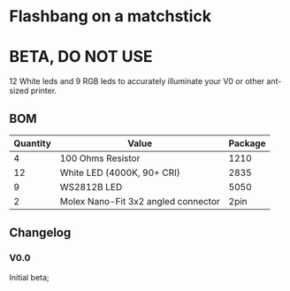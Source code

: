 # Flashbang on a matchstick

# BETA, DO NOT USE

12 White leds and 9 RGB leds to accurately illuminate your V0 or other ant-sized printer.

## BOM
| Quantity | Value                         | Package |
|----------|------------------------------------|---------|
|        4 | 100 Ohms Resistor                  | 1210    |
|       12 | White LED (4000K, 90+ CRI)         | 2835    |
|        9 | WS2812B LED                        | 5050    |
|        2 | Molex Nano-Fit 3x2 angled connector| 2pin    |

## Changelog

### V0.0
Initial beta;
